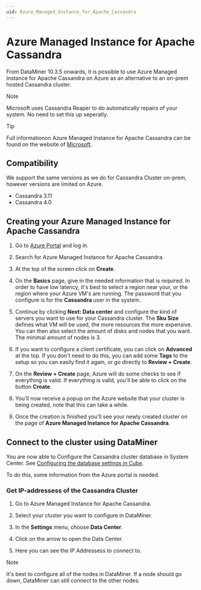 ```yaml
---
uid: Azure_Managed_Instance_for_Apache_Cassandra
---
```


# Azure Managed Instance for Apache Cassandra

From DataMiner 10.3.5 onwards, it is possible to use Azure Managed Instance for Apache Cassandra on Azure as an alternative to an on-prem hosted Cassandra cluster.

> [!NOTE]
> Microsoft uses Cassandra Reaper to do automatically repairs of your system. No need to set this up seperatly.

> [!TIP]
> Full informationon Azure Managed Instance for Apache Cassandra can be found on the website of [Microsoft](https://learn.microsoft.com/en-us/azure/managed-instance-apache-cassandra/).

## Compatibility

We support the same versions as we do for Cassandra Cluster on-prem, however versions are limited on Azure.

- Cassandra 3.11
- Cassandra 4.0

## Creating your Azure Managed Instance for Apache Cassandra

1. Go to [Azure Portal](https://portal.azure.com) and log in.

1. Search for Azure Managed Instance for Apache Cassandra.

1. At the top of the screen click on **Create**.

1. On the **Basics** page, give in the needed information that is required. In order to have low latency, it's best to select a region near your, or the region where your Azure VM's are running. The password that you configure is for the **Cassandra** user in the system.

1. Continue by clicking **Next: Data center** and configure the kind of servers you want to use for your Cassandra cluster. The **Sku Size** defines what VM will be used, the more resources the more expensive. You can then also select the amount of disks and nodes that you want. The minimal amount of nodes is 3.

1. If you want to configure a client certificate, you can click on **Advanced** at the top. If you don't need to do this, you can add some **Tags** to the setup so you can easily find it again, or go directly to **Review + Create**.

1. On the **Review + Create** page, Azure will do some checks to see if everything is valid. If everything is valid, you'll be able to click on the button **Create**.

1. You'll now receive a popup on the Azure website that your cluster is being created, note that this can take a while.

1. Once the creation is finished you'll see your newly created cluster on the page of **Azure Managed Instance for Apache Cassandra**.

## Connect to the cluster using DataMiner

You are now able to Configure the Cassandra cluster database in System Center. See [Configuring the database settings in Cube](xref:Configuring_the_database_settings_in_Cube).

To do this, some information from the Azure portal is needed.

### Get IP-addressess of the Cassandra Cluster

1. Go to Azure Managed Instance for Apache Cassandra.

1. Select your cluster you want to configure in DataMiner.

1. In the **Settings** menu, choose **Data Center**.

1. Click on the arrow to open the Data Center.

1. Here you can see the IP Addressess to connect to.

> [!NOTE]
> It's best to configure all of the nodes in DataMiner. If a node should go down, DataMiner can still connect to the other nodes.
